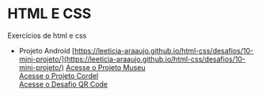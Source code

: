 HTML E CSS
=======
Exercícios de html e css

- Projeto Android [https://leeticia-araaujo.github.io/html-css/desafios/10-mini-projeto/](https://leeticia-araaujo.github.io/html-css/desafios/10-mini-projeto/)
[Acesse o Projeto Museu](https://leeticia-araaujo.github.io/html-css/desafios/novo-projeto-museu-2/) <br>
[Acesse o Projeto Cordel](https://leeticia-araaujo.github.io/html-css/desafios/11-cordel/) <br>
[Acesse o Desafio QR Code](https://leeticia-araaujo.github.io/html-css/desafio-qrcode/qr-code/) <br>
